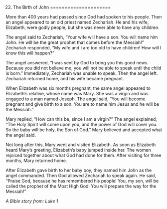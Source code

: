 22. The Birth of John
=====================

More than 400 years had passed since God had spoken to his people. Then
an angel appeared to an old priest named Zechariah. He and his wife,
Elizabeth, were godly people, but she was never able to have any
children.

The angel said to Zechariah, “Your wife will have a son. You will name
him John. He will be the great prophet that comes before the Messiah!”
Zechariah responded, “My wife and I are too old to have children! How
will I know this will happen?”

The angel answered, “I was sent by God to bring you this good news.
Because you did not believe me, you will not be able to speak until the
child is born.” Immediately, Zechariah was unable to speak. Then the
angel left. Zechariah returned home, and his wife became pregnant.

When Elizabeth was six months pregnant, the same angel appeared to
Elizabeth’s relative, whose name was Mary. She was a virgin and was
engaged to a man named Joseph. The angel said, “You will become pregnant
and give birth to a son. You are to name him Jesus and he will be the
Messiah.”

Mary replied, “How can this be, since I am a virgin?” The angel
explained, “The Holy Spirit will come upon you, and the power of God
will cover you. So the baby will be holy, the Son of God.” Mary believed
and accepted what the angel said.

Not long after this, Mary went and visited Elizabeth. As soon as
Elizabeth heard Mary’s greeting, Elizabeth’s baby jumped inside her. The
women rejoiced together about what God had done for them. After visiting
for three months, Mary returned home.

After Elizabeth gave birth to her baby boy, they named him John as the
angel commanded. Then God allowed Zechariah to speak again. He said,
“Praise God, because he has remembered his people! You, my son, will be
called the prophet of the Most High God! You will prepare the way for
the Messiah!”

*A Bible story from: Luke 1*
